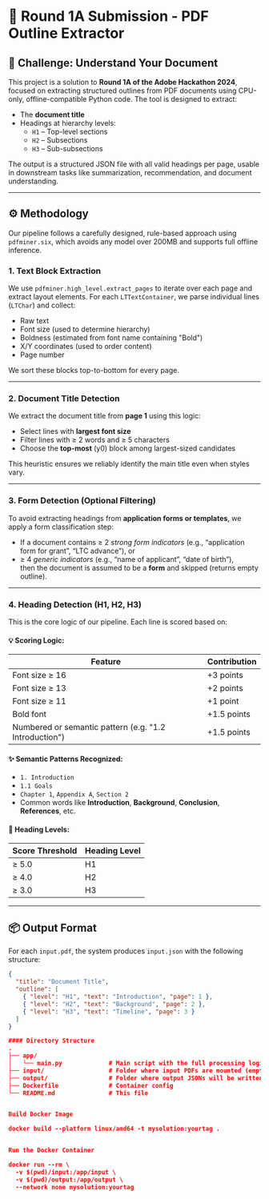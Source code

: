 # 🧠 Round 1A Submission - PDF Outline Extractor

## 📄 Challenge: Understand Your Document

This project is a solution to **Round 1A of the Adobe Hackathon 2024**, focused on extracting structured outlines from PDF documents using CPU-only, offline-compatible Python code. The tool is designed to extract:

- The **document title**
- Headings at hierarchy levels:
  - `H1` – Top-level sections
  - `H2` – Subsections
  - `H3` – Sub-subsections

The output is a structured JSON file with all valid headings per page, usable in downstream tasks like summarization, recommendation, and document understanding.

---

## ⚙️ Methodology

Our pipeline follows a carefully designed, rule-based approach using `pdfminer.six`, which avoids any model over 200MB and supports full offline inference.

### 1. **Text Block Extraction**

We use `pdfminer.high_level.extract_pages` to iterate over each page and extract layout elements. For each `LTTextContainer`, we parse individual lines (`LTChar`) and collect:

- Raw text
- Font size (used to determine hierarchy)
- Boldness (estimated from font name containing "Bold")
- X/Y coordinates (used to order content)
- Page number

We sort these blocks top-to-bottom for every page.

---

### 2. **Document Title Detection**

We extract the document title from **page 1** using this logic:

- Select lines with **largest font size**
- Filter lines with ≥ 2 words and ≥ 5 characters
- Choose the **top-most** (y0) block among largest-sized candidates

This heuristic ensures we reliably identify the main title even when styles vary.

---

### 3. **Form Detection (Optional Filtering)**

To avoid extracting headings from **application forms or templates**, we apply a form classification step:

- If a document contains ≥ 2 *strong form indicators* (e.g., “application form for grant”, “LTC advance”), or
- ≥ 4 *generic indicators* (e.g., “name of applicant”, “date of birth”),  
then the document is assumed to be a **form** and skipped (returns empty outline).

---

### 4. **Heading Detection (H1, H2, H3)**

This is the core logic of our pipeline. Each line is scored based on:

#### 💡 Scoring Logic:
| Feature            | Contribution |
|-------------------|--------------|
| Font size ≥ 16     | +3 points    |
| Font size ≥ 13     | +2 points    |
| Font size ≥ 11     | +1 point     |
| Bold font          | +1.5 points  |
| Numbered or semantic pattern (e.g. "1.2 Introduction") | +1.5 points |

#### ✨ Semantic Patterns Recognized:
- `1. Introduction`
- `1.1 Goals`
- `Chapter 1`, `Appendix A`, `Section 2`
- Common words like **Introduction**, **Background**, **Conclusion**, **References**, etc.

#### 📘 Heading Levels:
| Score Threshold | Heading Level |
|----------------|---------------|
| ≥ 5.0          | H1            |
| ≥ 4.0          | H2            |
| ≥ 3.0          | H3            |

---

## 📦 Output Format

For each `input.pdf`, the system produces `input.json` with the following structure:

```json
{
  "title": "Document Title",
  "outline": [
    { "level": "H1", "text": "Introduction", "page": 1 },
    { "level": "H2", "text": "Background", "page": 2 },
    { "level": "H3", "text": "Timeline", "page": 3 }
  ]
}

#### Directory Structure
.
├── app/
│   └── main.py             # Main script with the full processing logic
├── input/                  # Folder where input PDFs are mounted (empty in repo)
├── output/                 # Folder where output JSONs will be written
├── Dockerfile              # Container config
└── README.md               # This file


Build Docker Image

docker build --platform linux/amd64 -t mysolution:yourtag .


Run the Docker Container

docker run --rm \
  -v $(pwd)/input:/app/input \
  -v $(pwd)/output:/app/output \
  --network none mysolution:yourtag





